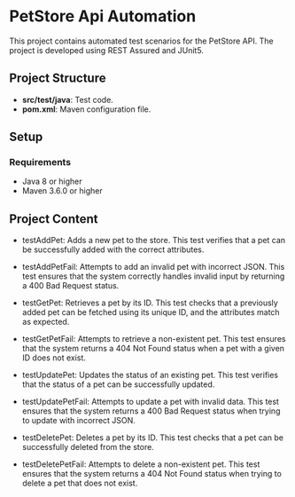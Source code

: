 # PetStore Api Automation

This project contains automated test scenarios for the PetStore API. The project is developed using REST Assured and JUnit5.

## Project Structure
- **src/test/java**: Test code.
- **pom.xml**: Maven configuration file.

## Setup
### Requirements
- Java 8 or higher
- Maven 3.6.0 or higher

## Project Content

- testAddPet: Adds a new pet to the store. This test verifies that a pet can be successfully added with the correct attributes.

- testAddPetFail: Attempts to add an invalid pet with incorrect JSON. This test ensures that the system correctly handles invalid input by returning a 400 Bad Request status.

- testGetPet: Retrieves a pet by its ID. This test checks that a previously added pet can be fetched using its unique ID, and the attributes match as expected.

- testGetPetFail: Attempts to retrieve a non-existent pet. This test ensures that the system returns a 404 Not Found status when a pet with a given ID does not exist.

- testUpdatePet: Updates the status of an existing pet. This test verifies that the status of a pet can be successfully updated.

- testUpdatePetFail: Attempts to update a pet with invalid data. This test ensures that the system returns a 400 Bad Request status when trying to update with incorrect JSON.

- testDeletePet: Deletes a pet by its ID. This test checks that a pet can be successfully deleted from the store.

- testDeletePetFail: Attempts to delete a non-existent pet. This test ensures that the system returns a 404 Not Found status when trying to delete a pet that does not exist.
